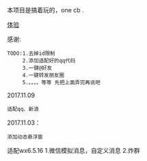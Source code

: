 本项目是搞着玩的，one cb .

[体验](https://github.com/xmlxin/ReplyMessage/blob/master/app-debug.apk?raw=true)

感谢:

	TODO:1.去掉id限制
	     2.添加适配好的qq代码
		 3.一键@好友
		 4.一键转发朋友圈
		 5.。。。。等等 先把上面弄完再说吧


2017.11.09

	适配qq、新浪

2017.11.03：
	
	添加动态悬浮窗

适配wx6.5.16
1.微信模拟消息，自定义消息
2.炸群